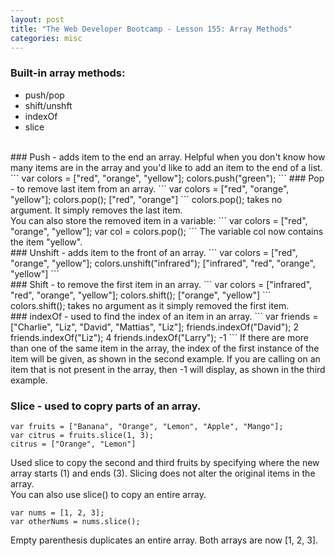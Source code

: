```yaml
---
layout: post
title: "The Web Developer Bootcamp - Lesson 155: Array Methods"
categories: misc
---
```


### Built-in array methods:
- push/pop
- shift/unshft
- indexOf
- slice
<br>
### Push - adds item to the end an array. 
Helpful when you don't know how many items are in the array and you'd like to add an item to the end of a list.
```
var colors = ["red", "orange", "yellow"];
colors.push("green");
```
### Pop - to remove last item from an array.
```
var colors = ["red", "orange", "yellow"];
colors.pop();  
["red", "orange"]
```
colors.pop(); takes no argument. It simply removes the last item.
<br>
You can also store the removed item in a variable:
```
var colors = ["red", "orange", "yellow"];
var col = colors.pop();  
```
The variable col now contains the item "yellow".
<br>
### Unshift - adds item to the front of an array.
```
var colors = ["red", "orange", "yellow"];
colors.unshift("infrared");
["infrared", "red", "orange", "yellow"]
```
<br>
### Shift - to remove the first item in an array.
```
var colors = ["infrared", "red", "orange", "yellow"];
colors.shift();
["orange", "yellow"]
```
colors.shift(); takes no argument as it simply removed the first item.
<br>
### indexOf - used to find the index of an item in an array.
```
var friends = ["Charlie", "Liz", "David", "Mattias", "Liz"];
friends.indexOf("David");
2
friends.indexOf("Liz");
4
friends.indexOf("Larry");
-1
```
If there are more than one of the same item in the array, the index of the first instance of the item will be given,
as shown in the second example.
If you are calling on an item that is not present in the array, then -1 will display, as shown in the third example.

### Slice - used to copry parts of an array.
```
var fruits = ["Banana", "Orange", "Lemon", "Apple", "Mango"];
var citrus = fruits.slice(1, 3);
citrus = ["Orange", "Lemon"]
```
Used slice to copy the second and third fruits by specifying where the new array starts (1) and ends (3).
Slicing does not alter the original items in the array.
<br>
You can also use slice() to copy an entire array.
```
var nums = [1, 2, 3];
var otherNums = nums.slice();
```
Empty parenthesis duplicates an entire array.
Both arrays are now [1, 2, 3].